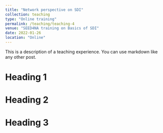 ```yaml
---
title: "Network perspective on SDI"
collection: teaching
type: "Online training"
permalink: /teaching/teaching-4
venue: "SEED4NA training on Basics of SDI"
date: 2022-01-26
location: "Online"
---
```


This is a description of a teaching experience. You can use markdown like any other post.

Heading 1
======

Heading 2
======

Heading 3
======
